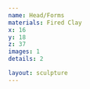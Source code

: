 ```yaml
---
name: Head/Forms
materials: Fired Clay
x: 16
y: 18
z: 37
images: 1
details: 2

layout: sculpture
---
```

